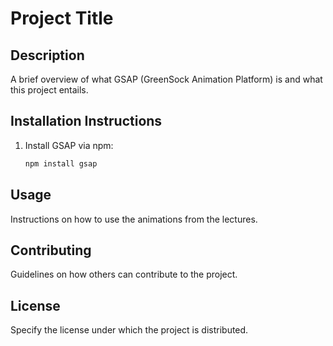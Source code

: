 # Project Title

## Description
A brief overview of what GSAP (GreenSock Animation Platform) is and what this project entails.

## Installation Instructions
1. Install GSAP via npm:
   ```bash
   npm install gsap
   ```

## Usage
Instructions on how to use the animations from the lectures.

## Contributing
Guidelines on how others can contribute to the project.

## License
Specify the license under which the project is distributed.
